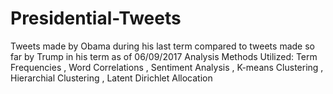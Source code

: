 # Presidential-Tweets
Tweets made by Obama during his last term compared to tweets made so far by Trump in his term as of 06/09/2017
Analysis Methods Utilized:
 Term Frequencies
, Word Correlations
, Sentiment Analysis
, K-means Clustering
, Hierarchial Clustering
, Latent Dirichlet Allocation



